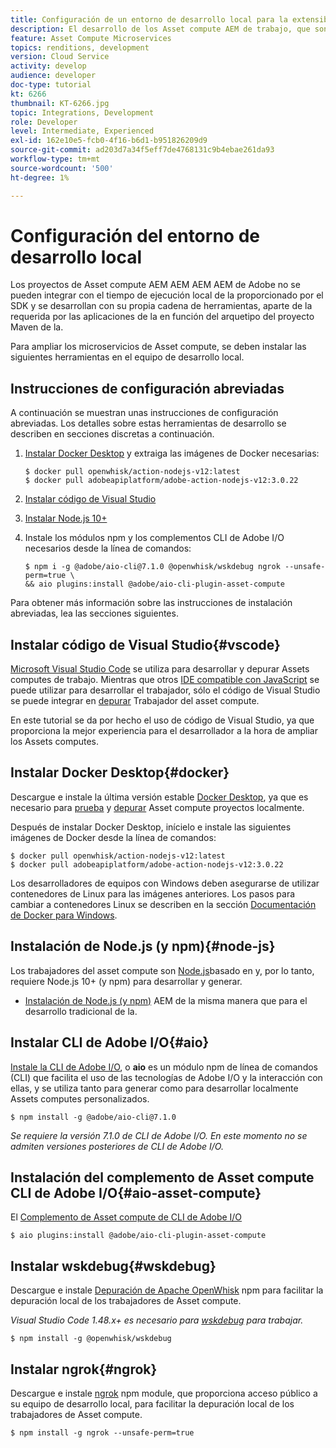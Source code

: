 ```yaml
---
title: Configuración de un entorno de desarrollo local para la extensibilidad del Asset compute
description: El desarrollo de los Asset compute AEM de trabajo, que son aplicaciones JavaScript de Node.js, requiere herramientas de desarrollo específicas que difieren del desarrollo tradicional de los programas, que van desde Node.js y varios módulos npm hasta Docker Desktop y Microsoft Visual Studio Code.
feature: Asset Compute Microservices
topics: renditions, development
version: Cloud Service
activity: develop
audience: developer
doc-type: tutorial
kt: 6266
thumbnail: KT-6266.jpg
topic: Integrations, Development
role: Developer
level: Intermediate, Experienced
exl-id: 162e10e5-fcb0-4f16-b6d1-b951826209d9
source-git-commit: ad203d7a34f5eff7de4768131c9b4ebae261da93
workflow-type: tm+mt
source-wordcount: '500'
ht-degree: 1%

---
```


# Configuración del entorno de desarrollo local

Los proyectos de Asset compute AEM AEM AEM AEM de Adobe no se pueden integrar con el tiempo de ejecución local de la proporcionado por el SDK y se desarrollan con su propia cadena de herramientas, aparte de la requerida por las aplicaciones de la en función del arquetipo del proyecto Maven de la.

Para ampliar los microservicios de Asset compute, se deben instalar las siguientes herramientas en el equipo de desarrollo local.

## Instrucciones de configuración abreviadas

A continuación se muestran unas instrucciones de configuración abreviadas. Los detalles sobre estas herramientas de desarrollo se describen en secciones discretas a continuación.

1. [Instalar Docker Desktop](https://www.docker.com/products/docker-desktop) y extraiga las imágenes de Docker necesarias:

   ```
   $ docker pull openwhisk/action-nodejs-v12:latest
   $ docker pull adobeapiplatform/adobe-action-nodejs-v12:3.0.22
   ```

1. [Instalar código de Visual Studio](https://code.visualstudio.com/download)
1. [Instalar Node.js 10+](../../local-development-environment/development-tools.md#node-js)
1. Instale los módulos npm y los complementos CLI de Adobe I/O necesarios desde la línea de comandos:

   ```
   $ npm i -g @adobe/aio-cli@7.1.0 @openwhisk/wskdebug ngrok --unsafe-perm=true \
   && aio plugins:install @adobe/aio-cli-plugin-asset-compute
   ```

Para obtener más información sobre las instrucciones de instalación abreviadas, lea las secciones siguientes.

## Instalar código de Visual Studio{#vscode}

[Microsoft Visual Studio Code](https://code.visualstudio.com/download) se utiliza para desarrollar y depurar Assets computes de trabajo. Mientras que otros [IDE compatible con JavaScript](../../local-development-environment/development-tools.md#set-up-the-development-ide) se puede utilizar para desarrollar el trabajador, sólo el código de Visual Studio se puede integrar en [depurar](../test-debug/debug.md) Trabajador del asset compute.

En este tutorial se da por hecho el uso de código de Visual Studio, ya que proporciona la mejor experiencia para el desarrollador a la hora de ampliar los Assets computes.

## Instalar Docker Desktop{#docker}

Descargue e instale la última versión estable [Docker Desktop](https://www.docker.com/products/docker-desktop), ya que es necesario para [prueba](../test-debug/test.md) y [depurar](../test-debug/debug.md) Asset compute proyectos localmente.

Después de instalar Docker Desktop, inícielo e instale las siguientes imágenes de Docker desde la línea de comandos:

```
$ docker pull openwhisk/action-nodejs-v12:latest
$ docker pull adobeapiplatform/adobe-action-nodejs-v12:3.0.22
```

Los desarrolladores de equipos con Windows deben asegurarse de utilizar contenedores de Linux para las imágenes anteriores. Los pasos para cambiar a contenedores Linux se describen en la sección [Documentación de Docker para Windows](https://docs.docker.com/docker-for-windows/).

## Instalación de Node.js (y npm){#node-js}

Los trabajadores del asset compute son [Node.js](https://nodejs.org/)basado en y, por lo tanto, requiere Node.js 10+ (y npm) para desarrollar y generar.

+ [Instalación de Node.js (y npm)](../../local-development-environment/development-tools.md#node-js) AEM de la misma manera que para el desarrollo tradicional de la.

## Instalar CLI de Adobe I/O{#aio}

[Instale la CLI de Adobe I/O](../../local-development-environment/development-tools.md#aio-cli), o __aio__ es un módulo npm de línea de comandos (CLI) que facilita el uso de las tecnologías de Adobe I/O y la interacción con ellas, y se utiliza tanto para generar como para desarrollar localmente Assets computes personalizados.

```
$ npm install -g @adobe/aio-cli@7.1.0
```

_Se requiere la versión 7.1.0 de CLI de Adobe I/O. En este momento no se admiten versiones posteriores de CLI de Adobe I/O._


## Instalación del complemento de Asset compute CLI de Adobe I/O{#aio-asset-compute}

El [Complemento de Asset compute de CLI de Adobe I/O](https://github.com/adobe/aio-cli-plugin-asset-compute)

```
$ aio plugins:install @adobe/aio-cli-plugin-asset-compute
```

## Instalar wskdebug{#wskdebug}

Descargue e instale [Depuración de Apache OpenWhisk](https://www.npmjs.com/package/@openwhisk/wskdebug) npm para facilitar la depuración local de los trabajadores de Asset compute.

_Visual Studio Code 1.48.x+ es necesario para [wskdebug](#wskdebug) para trabajar._

```
$ npm install -g @openwhisk/wskdebug
```

## Instalar ngrok{#ngrok}

Descargue e instale [ngrok](https://www.npmjs.com/package/ngrok) npm module, que proporciona acceso público a su equipo de desarrollo local, para facilitar la depuración local de los trabajadores de Asset compute.

```
$ npm install -g ngrok --unsafe-perm=true
```
